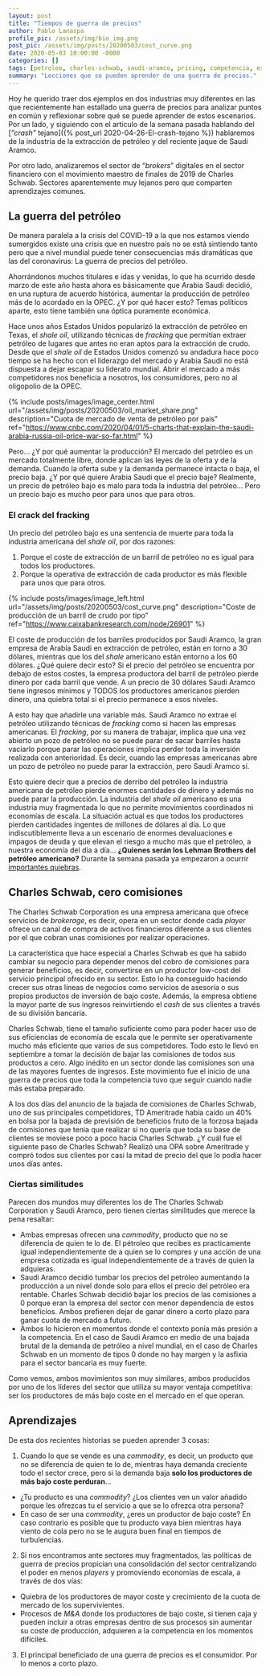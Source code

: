 ```yaml
---
layout: post
title: "Tiempos de guerra de precios"
author: Pablo Lanaspa
profile_pic: /assets/img/bio_img.png
post_pic: /assets/img/posts/20200503/cost_curve.png
date: 2020-05-03 10:00:00 -0000
categories: []
tags: [petroleo, charles-schwab, saudi-aramco, pricing, competencia, estrategia]
summary: "Lecciones que se pueden aprender de una guerra de precios."
---
```


Hoy he querido traer dos ejemplos en dos industrias muy diferentes en las que recientemente han estallado una guerra de precios para analizar puntos en común y reflexionar sobre qué se puede aprender de estos escenarios. Por un lado, y siguiendo con el artículo de la semana pasada hablando del [*”crash”* tejano]({% post_url 2020-04-26-El-crash-tejano %}) hablaremos de la industria de la extracción de petróleo y del reciente jaque de Saudi Aramco. 

Por otro lado, analizaremos el sector de “*brokers*” digitales en el sector financiero con el movimiento maestro de finales de 2019 de Charles Schwab. Sectores aparentemente muy lejanos pero que comparten aprendizajes comunes.

## La guerra del petróleo

De manera paralela a la crisis del COVID-19 a la que nos estamos viendo sumergidos existe una crisis que en nuestro país no se está sintiendo tanto pero que a nivel mundial puede tener consecuencias más dramáticas que las del coronavirus: La guerra de precios del petróleo.

Ahorrándonos muchos titulares e idas y venidas, lo que ha ocurrido desde marzo de este año hasta ahora es básicamente que Arabia Saudi decidió, en una ruptura de acuerdo histórica, aumentar la producción de petróleo más de lo acordado en la OPEC. ¿Y por qué hacer esto? Temas políticos aparte, esto tiene también una óptica puramente económica. 

Hace unos años Estados Unidos popularizó la extracción de petróleo en Texas, el *shale oil*, utilizando técnicas de *fracking* que permitían extraer petróleo de lugares que antes no eran aptos para la extracción de crudo. Desde que el *shale oil* de Estados Unidos comenzó su andadura hace poco tiempo se ha hecho con el liderazgo del mercado y Arabia Saudi no está dispuesta a dejar escapar su liderato mundial. Abrir el mercado a más competidores nos beneficia a nosotros, los consumidores, pero no al oligopolio de la OPEC.

{% include posts/images/image_center.html url="/assets/img/posts/20200503/oil_market_share.png" description="Cuota de mercado de venta de petróleo por país" ref="https://www.cnbc.com/2020/04/01/5-charts-that-explain-the-saudi-arabia-russia-oil-price-war-so-far.html" %}

Pero… ¿Y por qué aumentar la producción? El mercado del petróleo es un mercado totalmente libre, donde aplican las leyes de la oferta y de la demanda. Cuando la oferta sube y la demanda permanece intacta o baja, el precio baja. ¿Y por qué quiere Arabia Saudi que el precio baje? Realmente, un precio de petróleo bajo es malo para toda la industria del petróleo… Pero un precio bajo es mucho peor para unos que para otros.

### El crack del fracking

Un precio del petróleo bajo es una sentencia de muerte para toda la industria americana del *shale oil*, por dos razones:
1. Porque el coste de extracción de un barril de petróleo no es igual para todos los productores.
2. Porque la operativa de extracción de cada productor es más flexible para unos que para otros.

{% include posts/images/image_left.html url="/assets/img/posts/20200503/cost_curve.png" description="Coste de producción de un barril de crudo por tipo" ref="https://www.caixabankresearch.com/node/26901" %}

El coste de producción de los barriles producidos por Saudi Aramco, la gran empresa de Arabia Saudi en extracción de petróleo, están en torno a 30 dólares, mientras que los del *shale* americano están entorno a los 60 dólares. ¿Qué quiere decir esto? Si el precio del petróleo se encuentra por debajo de estos costes, la empresa productora del barril de petróleo pierde dinero por cada barril que vende. A un precio de 30 dólares Saudi Aramco tiene ingresos mínimos y TODOS los productores americanos pierden dinero, una quiebra total si el precio permanece a esos niveles.

A esto hay que añadirle una variable más. Saudi Aramco no extrae el petróleo utilizando técnicas de *fracking* como si hacen las empresas americanas. El *fracking*, por su manera de trabajar, implica que una vez abierto un pozo de petróleo no se puede parar de sacar barriles hasta vaciarlo porque parar las operaciones implica perder toda la inversión realizada con anterioridad. Es decir, cuando las empresas americanas abre un pozo de petróleo no puede parar la extracción, pero Saudi Aramco sí.

Esto quiere decir que a precios de derribo del petróleo la industria americana de petróleo pierde enormes cantidades de dinero y además no puede parar la producción. La industria del *shale oil* americano es una industria muy fragmentada lo que no permite movimientos coordinados ni economías de escala. La situación actual es que todos los productores pierden cantidades ingentes de millones de dólares al día. Lo que indiscutiblemente lleva a un escenario de enormes devaluaciones e impagos de deuda y que elevan el riesgo a mucho más que el petróleo, a nuestra economía del día a día… **¿Quienes serán los Lehman Brothers del petróleo americano?** Durante la semana pasada ya empezaron a ocurrir [importantes quiebras](https://actualidad.rt.com/actualidad/351275-petrolera-estadounidense-diamond-offshore-declararse-quiebra).

## Charles Schwab, cero comisiones

The Charles Schwab Corporation es una empresa americana que ofrece servicios de *brokerage*, es decir, opera en un sector donde cada *player* ofrece un canal de compra de activos financieros diferente a sus clientes por el que cobran unas comisiones por realizar operaciones. 

La característica que hace especial a Charles Schwab es que ha sabido cambiar su negocio para depender menos del cobro de comisiones para generar beneficios, es decir, convertirse en un productor low-cost del servicio principal ofrecido en su sector. Esto lo ha conseguido haciendo crecer sus otras líneas de negocios como servicios de asesoría o sus propios productos de inversión de bajo coste. Además, la empresa obtiene la mayor parte de sus ingresos reinvirtiendo el *cash* de sus clientes a través de su división bancaria.

Charles Schwab, tiene el tamaño suficiente como para poder hacer uso de sus eficiencias de economía de escala que le permite ser operativamente mucho más eficiente que varios de sus competidores. Todo esto le llevó en septiembre a tomar la decisión de bajar las comisiones de todos sus productos a cero. Algo inédito en un sector donde las comisiones son una de las mayores fuentes de ingresos. Este movimiento fue el inicio de una guerra de precios que toda la competencia tuvo que seguir cuando nadie más estaba preparado. 

A los dos días del anuncio de la bajada de comisiones de Charles Schwab, uno de sus principales competidores, TD Ameritrade había caído un 40% en bolsa por la bajada de previsión de beneficios fruto de la forzosa bajada de comisiones que tenia que realizar si no quería que toda su base de clientes se moviese poco a poco hacia Charles Schwab. ¿Y cuál fue el siguiente paso de Charles Schwab? Realizó una OPA sobre Ameritrade y compró todos sus clientes por casi la mitad de precio del que lo podía hacer unos días antes.

### Ciertas similitudes

Parecen dos mundos muy diferentes los de The Charles Schwab Corporation y Saudi Aramco, pero tienen ciertas similitudes que merece la pena resaltar:
* Ambas empresas ofrecen una *commodity*, producto que no se diferencia de quien te lo de. El pétroleo que recibes es practicamente igual independientemente de a quien se lo compres y una acción de una empresa cotizada es igual independientemente de a través de quien la adquieras.
* Saudi Aramco decidió tumbar los precios del petróleo aumentando la producción a un nivel donde solo para ellos el precio del petróleo era rentable. Charles Schwab decidió bajar los precios de las comisiones a 0 porque eran la empresa del sector con menor dependencia de estos beneficios. Ambos prefieren dejar de ganar dinero a corto plazo para ganar cuota de mercado a futuro.
* Ambos lo hicieron en momentos donde el contexto ponía más presión a la competencia. En el caso de Saudi Aramco en medio de una bajada brutal de la demanda de petróleo a nivel mundial, en el caso de Charles Schwab en un momento de tipos 0 donde no hay margen y la asfixia para el sector bancaria es muy fuerte.

Como vemos, ambos movimientos son muy similares, ambos producidos por uno de los líderes del sector que utiliza su mayor ventaja competitiva: ser los productores de más bajo coste en el mercado en el que operan.

## Aprendizajes

De esta dos recientes historias se pueden aprender 3 cosas:
1. Cuando lo que se vende es una *commodity*, es decir, un producto que no se diferencia de quien te lo de, mientras haya demanda creciente todo el sector crece, pero si la demanda baja **solo los productores de más bajo coste perduran**... 
  * ¿Tu producto es una *commodity*? ¿Los clientes ven un valor añadido porque les ofrezcas tu el servicio a que se lo ofrezca otra persona? 
  * En caso de ser una *commodity*, ¿eres un productor de bajo coste? En caso contrario es posible que tu producto vaya bien mientras haya viento de cola pero no se le augura buen final en tiempos de turbulencias.
2. Si nos encontramos ante sectores muy fragmentados, las políticas de guerra de precios propician una consolidación del sector centralizando el poder en menos *players* y promoviendo economías de escala, a través de dos vías:
  * Quiebra de los productores de mayor coste y crecimiento de la cuota de mercado de los supervivientes.
  * Procesos de *M&A* donde los productores de bajo coste, si tienen caja y pueden incluir a otras empresas dentro de sus procesos sin aumentar su coste de producción, adquieren a la competencia en los momentos difíciles.
3. El principal beneficiado de una guerra de precios es el consumidor. Por lo menos a corto plazo.